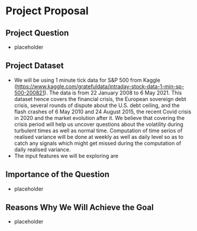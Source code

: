 
# Project Proposal

## Project Question
- placeholder

## Project Dataset
- We will be using 1 minute tick data for S&P 500 from Kaggle (https://www.kaggle.com/gratefuldata/intraday-stock-data-1-min-sp-500-200821). The data is from 22 January 2008 to 6 May 2021. This dataset hence covers the financial crisis, the European sovereign debt crisis, several rounds of dispute about the U.S. debt ceiling, and the flash crashes of 6 May 2010 and 24 August 2015, the recent Covid crisis in 2020 and the market evolution after it. We believe that covering the crisis period will help us uncover questions about the volatility during turbulent times as well as normal time. Computation of time serios of realised variance will be done at weekly as well as daily level so as to catch any signals which might get missed during the computation of daily realised variance.
- The input features we will be exploring are 



## Importance of the Question
- placeholder

## Reasons Why We Will Achieve the Goal
- placeholder
